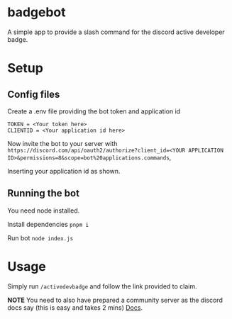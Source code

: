 # badgebot
A simple app to provide a slash command for the discord active developer badge.
# Setup
## Config files
Create a .env file providing the bot token and application id
```
TOKEN = <Your token here>
CLIENTID = <Your application id here>
```
Now invite the bot to your server with ```https://discord.com/api/oauth2/authorize?client_id=<YOUR APPLICATION ID>&permissions=8&scope=bot%20applications.commands```, 

Inserting your application id as shown.  
## Running the bot
You need node installed.  

Install dependencies ```pnpm i```  

Run bot ```node index.js```  

# Usage
Simply run ```/activedevbadge``` and follow the link provided to claim.  

**NOTE** You need to also have prepared a community server as the discord docs say (this is easy and takes 2 mins) [Docs](https://support-dev.discord.com/hc/en-us/articles/10113997751447-Active-Developer-Badge#h_01GHW11D9TAXKM9YVATV2P63BX).

